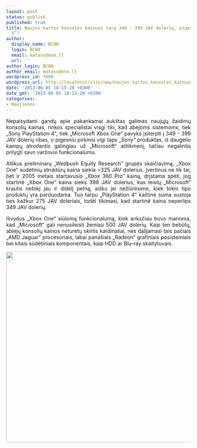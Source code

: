 ```yaml
---
layout: post
status: publish
published: true
title: Naujos kartos konsolės kainuos tarp 349 - 399 JAV dolerių, pigesnė visgi „PlayStation
  4“?
author:
  display_name: BC00
  login: BC00
  email: matasx@one.lt
  url: ''
author_login: BC00
author_email: matasx@one.lt
wordpress_id: 7600
wordpress_url: http://localhost/site/new/naujos_kartos_konsoles_kainuos_tarp_349__399_jav_doleriu_pigesne_visgi_playstation_4/
date: '2013-06-05 18:15:20 +0300'
date_gmt: '2013-06-05 18:15:20 +0300'
categories:
- Naujienos
---
```

<p style="text-align: justify;">
	Nepaisydami gandų apie pakankamai auk&scaron;tas galimas naujųjų žaidimų konsolių kainas, rinkos specialistai visgi tiki, kad abejoms sistemoms, tiek &bdquo;Sony PlayStation 4&ldquo;, tiek &bdquo;Microsoft Xbox One&ldquo; pavyks įsiterpti į 349 - 399 JAV dolerių ribas, o pigesniu pirkiniu vigi taps &bdquo;Sony&ldquo; produktas, i&scaron; daugelio kampų atrodantis galingiau už &bdquo;Microsoft&ldquo; atitikmenį, tačiau negalintis prilygti savo varžovui funkcionalumu.</p>
<p style="text-align: justify;">
	Atlikus preliminarų &bdquo;Wedbush Equity Research&ldquo; grupės skaičiavimą, &bdquo;Xbox One&ldquo; sudėtinių struktūrų kaina siekia ~325 JAV dolerius. Įvertinus ne tik tai, bet ir 2005 metais startavusio &bdquo;Xbox 360 Pro&ldquo; kainą, drįstama spėti, jog startinė &bdquo;Xbox One&ldquo; kaina sieks 399 JAV dolerius, kas leistų &bdquo;Microsoft&ldquo; krautis netokį jau ir didelį pelną, ai&scaron;ku jei nežiūrėsime, kiek tokio tipo produktų yra parduodama. Tuo tarpu &bdquo;PlayStation 4&ldquo; ka&scaron;tinė suma sustoja ties kažkur 275 JAV doleriais, todėl tikimasi, kad startinė kaina neperlips 349 JAV dolerių.</p>
<p style="text-align: justify;">
	I&scaron;vydus &bdquo;Xbox One&ldquo; siūlomą funkcionalumą, kiek anksčiau buvo manoma, kad &bdquo;Microsoft&ldquo; gali nenusileisti žemiau 500 JAV dolerių. Kaip ten bebūtų, abiejų konsolių kainos neturėtų skirtis kardinaliai, nes dalijamasi tais pačiais &bdquo;AMD Jaguar&ldquo; procesoriais, labai pana&scaron;iais &bdquo;Radeon&ldquo; grafiniais posistemiais bei kitais sūdėtiniais komponentais, kaip HDD ar Blu-ray skaitytuvais.</p>
<p style="text-align: justify;">
	<img alt="" src="http://www.technologijos.lt/upload/image/n/technologijos/it/S-33370/1-xboxone.jpg" style="width: 520px;" /></p>
